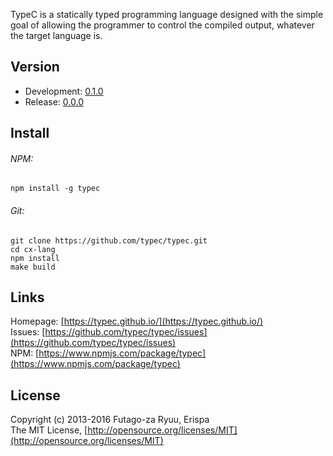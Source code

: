 TypeC is a statically typed programming language designed with the simple goal of allowing the programmer to control the compiled output, whatever the target language is.

## Version

- Development: [0.1.0](https://github.com/typec/typec)<br>
- Release:     [0.0.0](https://www.npmjs.com/package/typec)

## Install

###### NPM:
  
  ```shell
  npm install -g typec
  ```
  
###### Git:
  
  ```shell
  git clone https://github.com/typec/typec.git
  cd cx-lang
  npm install
  make build
  ```

## Links

  Homepage: [https://typec.github.io/](https://typec.github.io/)<br>
  Issues: [https://github.com/typec/typec/issues](https://github.com/typec/typec/issues)<br>
  NPM: [https://www.npmjs.com/package/typec](https://www.npmjs.com/package/typec)

License
-------
Copyright (c) 2013-2016 Futago-za Ryuu, Erispa<br>
The MIT License, [http://opensource.org/licenses/MIT](http://opensource.org/licenses/MIT)
